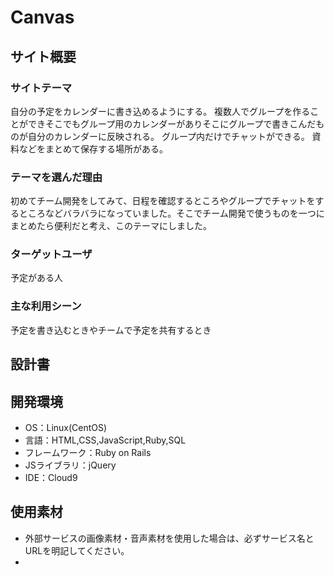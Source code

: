# Canvas

## サイト概要
### サイトテーマ
自分の予定をカレンダーに書き込めるようにする。
複数人でグループを作ることができそこでもグループ用のカレンダーがありそこにグループで書きこんだものが自分のカレンダーに反映される。
グループ内だけでチャットができる。
資料などをまとめて保存する場所がある。

### テーマを選んだ理由
初めてチーム開発をしてみて、日程を確認するところやグループでチャットをするところなどバラバラになっていました。そこでチーム開発で使うものを一つにまとめたら便利だと考え、このテーマにしました。

### ターゲットユーザ
予定がある人

### 主な利用シーン
予定を書き込むときやチームで予定を共有するとき

## 設計書


## 開発環境
- OS：Linux(CentOS)
- 言語：HTML,CSS,JavaScript,Ruby,SQL
- フレームワーク：Ruby on Rails
- JSライブラリ：jQuery
- IDE：Cloud9

## 使用素材
- 外部サービスの画像素材・音声素材を使用した場合は、必ずサービス名とURLを明記してください。
- 